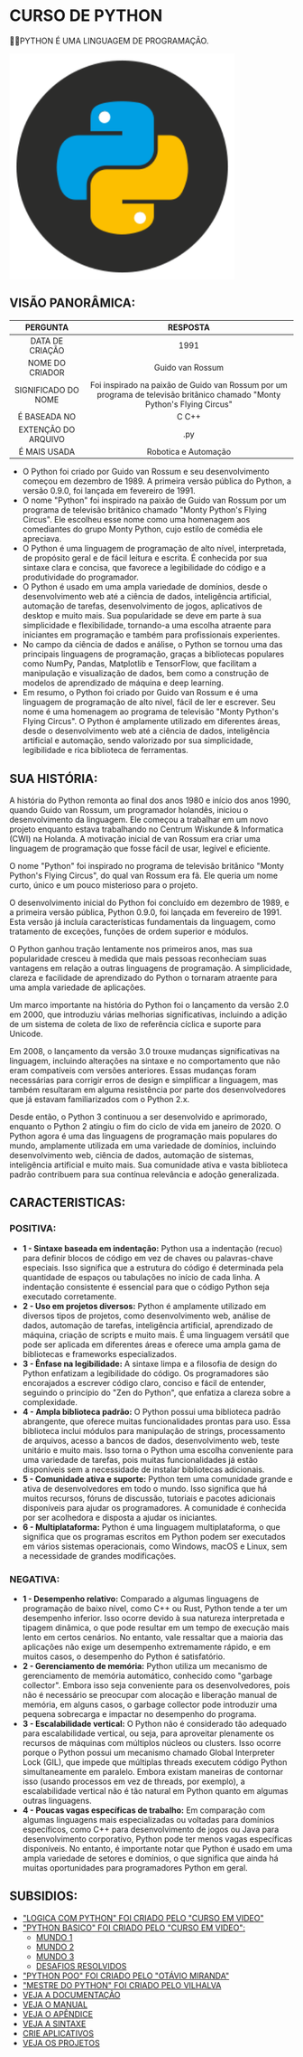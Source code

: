 # CURSO DE PYTHON
👨‍⚖️PYTHON É UMA LINGUAGEM DE PROGRAMAÇÃO.

<img src="FOTO.png" align="center" width="400"> <br>

## VISÃO PANORÂMICA:
| PERGUNTA | RESPOSTA |
| :---: | :---: |
| DATA DE CRIAÇÃO | 1991 |
| NOME DO CRIADOR | Guido van Rossum | 
| SIGNIFICADO DO NOME | Foi inspirado na paixão de Guido van Rossum por um programa de televisão britânico chamado "Monty Python's Flying Circus" |
| É BASEADA NO | C C++ |
| EXTENÇÃO DO ARQUIVO | .py |
| É MAIS USADA | Robotica e Automação |

* O Python foi criado por Guido van Rossum e seu desenvolvimento começou em dezembro de 1989. A primeira versão pública do Python, a versão 0.9.0, foi lançada em fevereiro de 1991.
* O nome "Python" foi inspirado na paixão de Guido van Rossum por um programa de televisão britânico chamado "Monty Python's Flying Circus". Ele escolheu esse nome como uma homenagem aos comediantes do grupo Monty Python, cujo estilo de comédia ele apreciava.
* O Python é uma linguagem de programação de alto nível, interpretada, de propósito geral e de fácil leitura e escrita. É conhecida por sua sintaxe clara e concisa, que favorece a legibilidade do código e a produtividade do programador.
* O Python é usado em uma ampla variedade de domínios, desde o desenvolvimento web até a ciência de dados, inteligência artificial, automação de tarefas, desenvolvimento de jogos, aplicativos de desktop e muito mais. Sua popularidade se deve em parte à sua simplicidade e flexibilidade, tornando-a uma escolha atraente para iniciantes em programação e também para profissionais experientes.
* No campo da ciência de dados e análise, o Python se tornou uma das principais linguagens de programação, graças a bibliotecas populares como NumPy, Pandas, Matplotlib e TensorFlow, que facilitam a manipulação e visualização de dados, bem como a construção de modelos de aprendizado de máquina e deep learning.
* Em resumo, o Python foi criado por Guido van Rossum e é uma linguagem de programação de alto nível, fácil de ler e escrever. Seu nome é uma homenagem ao programa de televisão "Monty Python's Flying Circus". O Python é amplamente utilizado em diferentes áreas, desde o desenvolvimento web até a ciência de dados, inteligência artificial e automação, sendo valorizado por sua simplicidade, legibilidade e rica biblioteca de ferramentas.

## SUA HISTÓRIA:
A história do Python remonta ao final dos anos 1980 e início dos anos 1990, quando Guido van Rossum, um programador holandês, iniciou o desenvolvimento da linguagem. Ele começou a trabalhar em um novo projeto enquanto estava trabalhando no Centrum Wiskunde & Informatica (CWI) na Holanda. A motivação inicial de van Rossum era criar uma linguagem de programação que fosse fácil de usar, legível e eficiente.

O nome "Python" foi inspirado no programa de televisão britânico "Monty Python's Flying Circus", do qual van Rossum era fã. Ele queria um nome curto, único e um pouco misterioso para o projeto.

O desenvolvimento inicial do Python foi concluído em dezembro de 1989, e a primeira versão pública, Python 0.9.0, foi lançada em fevereiro de 1991. Esta versão já incluía características fundamentais da linguagem, como tratamento de exceções, funções de ordem superior e módulos.

O Python ganhou tração lentamente nos primeiros anos, mas sua popularidade cresceu à medida que mais pessoas reconheciam suas vantagens em relação a outras linguagens de programação. A simplicidade, clareza e facilidade de aprendizado do Python o tornaram atraente para uma ampla variedade de aplicações.

Um marco importante na história do Python foi o lançamento da versão 2.0 em 2000, que introduziu várias melhorias significativas, incluindo a adição de um sistema de coleta de lixo de referência cíclica e suporte para Unicode.

Em 2008, o lançamento da versão 3.0 trouxe mudanças significativas na linguagem, incluindo alterações na sintaxe e no comportamento que não eram compatíveis com versões anteriores. Essas mudanças foram necessárias para corrigir erros de design e simplificar a linguagem, mas também resultaram em alguma resistência por parte dos desenvolvedores que já estavam familiarizados com o Python 2.x.

Desde então, o Python 3 continuou a ser desenvolvido e aprimorado, enquanto o Python 2 atingiu o fim do ciclo de vida em janeiro de 2020. O Python agora é uma das linguagens de programação mais populares do mundo, amplamente utilizada em uma variedade de domínios, incluindo desenvolvimento web, ciência de dados, automação de sistemas, inteligência artificial e muito mais. Sua comunidade ativa e vasta biblioteca padrão contribuem para sua contínua relevância e adoção generalizada.

## CARACTERISTICAS:
### POSITIVA:
* **1 - Sintaxe baseada em indentação:** Python usa a indentação (recuo) para definir blocos de código em vez de chaves ou palavras-chave especiais. Isso significa que a estrutura do código é determinada pela quantidade de espaços ou tabulações no início de cada linha. A indentação consistente é essencial para que o código Python seja executado corretamente.
* **2 - Uso em projetos diversos:** Python é amplamente utilizado em diversos tipos de projetos, como desenvolvimento web, análise de dados, automação de tarefas, inteligência artificial, aprendizado de máquina, criação de scripts e muito mais. É uma linguagem versátil que pode ser aplicada em diferentes áreas e oferece uma ampla gama de bibliotecas e frameworks especializados.
* **3 - Ênfase na legibilidade:** A sintaxe limpa e a filosofia de design do Python enfatizam a legibilidade do código. Os programadores são encorajados a escrever código claro, conciso e fácil de entender, seguindo o princípio do "Zen do Python", que enfatiza a clareza sobre a complexidade.
* **4 - Ampla biblioteca padrão:** O Python possui uma biblioteca padrão abrangente, que oferece muitas funcionalidades prontas para uso. Essa biblioteca inclui módulos para manipulação de strings, processamento de arquivos, acesso a bancos de dados, desenvolvimento web, teste unitário e muito mais. Isso torna o Python uma escolha conveniente para uma variedade de tarefas, pois muitas funcionalidades já estão disponíveis sem a necessidade de instalar bibliotecas adicionais.
* **5 - Comunidade ativa e suporte:** Python tem uma comunidade grande e ativa de desenvolvedores em todo o mundo. Isso significa que há muitos recursos, fóruns de discussão, tutoriais e pacotes adicionais disponíveis para ajudar os programadores. A comunidade é conhecida por ser acolhedora e disposta a ajudar os iniciantes.
* **6 - Multiplataforma:** Python é uma linguagem multiplataforma, o que significa que os programas escritos em Python podem ser executados em vários sistemas operacionais, como Windows, macOS e Linux, sem a necessidade de grandes modificações.

### NEGATIVA:
* **1 - Desempenho relativo:** Comparado a algumas linguagens de programação de baixo nível, como C++ ou Rust, Python tende a ter um desempenho inferior. Isso ocorre devido à sua natureza interpretada e tipagem dinâmica, o que pode resultar em um tempo de execução mais lento em certos cenários. No entanto, vale ressaltar que a maioria das aplicações não exige um desempenho extremamente rápido, e em muitos casos, o desempenho do Python é satisfatório.
* **2 - Gerenciamento de memória:** Python utiliza um mecanismo de gerenciamento de memória automático, conhecido como "garbage collector". Embora isso seja conveniente para os desenvolvedores, pois não é necessário se preocupar com alocação e liberação manual de memória, em alguns casos, o garbage collector pode introduzir uma pequena sobrecarga e impactar no desempenho do programa.
* **3 - Escalabilidade vertical:** O Python não é considerado tão adequado para escalabilidade vertical, ou seja, para aproveitar plenamente os recursos de máquinas com múltiplos núcleos ou clusters. Isso ocorre porque o Python possui um mecanismo chamado Global Interpreter Lock (GIL), que impede que múltiplas threads executem código Python simultaneamente em paralelo. Embora existam maneiras de contornar isso (usando processos em vez de threads, por exemplo), a escalabilidade vertical não é tão natural em Python quanto em algumas outras linguagens.
* **4 - Poucas vagas específicas de trabalho:** Em comparação com algumas linguagens mais especializadas ou voltadas para domínios específicos, como C++ para desenvolvimento de jogos ou Java para desenvolvimento corporativo, Python pode ter menos vagas específicas disponíveis. No entanto, é importante notar que Python é usado em uma ampla variedade de setores e domínios, o que significa que ainda há muitas oportunidades para programadores Python em geral.

## SUBSIDIOS:
- ["LOGICA COM PYTHON" FOI CRIADO PELO "CURSO EM VIDEO"](https://youtube.com/playlist?list=PLHz_AreHm4dmSj0MHol_aoNYCSGFqvfXV)
- ["PYTHON BASICO" FOI CRIADO PELO "CURSO EM VIDEO":](https://www.youtube.com/c/CursoemV%C3%ADdeo)
  - [MUNDO 1](https://www.youtube.com/playlist?list=PLHz_AreHm4dlKP6QQCekuIPky1CiwmdI6)
  - [MUNDO 2](https://www.youtube.com/playlist?list=PLHz_AreHm4dk_nZHmxxf_J0WRAqy5Czye)
  - [MUNDO 3](https://youtube.com/playlist?list=PLHz_AreHm4dksnH2jVTIVNviIMBVYyFnH&si=NZA29z4_TvSfckFL)
  - [DESAFIOS RESOLVIDOS](https://youtube.com/playlist?list=PLHz_AreHm4dm6wYOIW20Nyg12TAjmMGT-&si=-2leyTBnhvYCnUHv)
- ["PYTHON POO" FOI CRIADO PELO "OTÁVIO MIRANDA"](https://youtube.com/playlist?list=PLbIBj8vQhvm34qAAEEH_PdL2tMG9rz-P7&si=Gk1d6AAfShKbN1Oi)
- ["MESTRE DO PYTHON" FOI CRIADO PELO VILHALVA](https://github.com/VILHALVA)
- [VEJA A DOCUMENTAÇÃO](https://docs.python.org/3/)
- [VEJA O MANUAL](./MANUAL.md)
- [VEJA O APÊNDICE](./APENDICE.md)
- [VEJA A SINTAXE](./SINTAXE.md)
- [CRIE APLICATIVOS](./APLICATICOS.md)
- [VEJA OS PROJETOS](https://github.com/VILHALVA?tab=repositories&q=topic:PYTHON)
